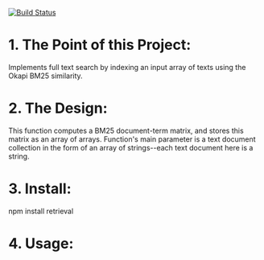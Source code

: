 [![Build Status](https://travis-ci.org/zjohn77/retrieval.svg?branch=master)](https://travis-ci.org/zjohn77/retrieval)

# 1. The Point of this Project:
Implements full text search by indexing an input array of texts using the Okapi BM25 similarity.

# 2. The Design:
This function computes a BM25 document-term matrix, and stores this matrix as an array of arrays. Function's main parameter is a text document collection in the form of an array of strings--each text document here is a string.

# 3. Install:
npm install retrieval

# 4. Usage:
